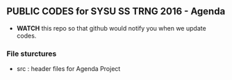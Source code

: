 ## PUBLIC CODES for SYSU SS TRNG 2016 - Agenda
+ **WATCH** this repo so that github would notify you when we update codes.


### File sturctures
+ src : header files for Agenda Project

